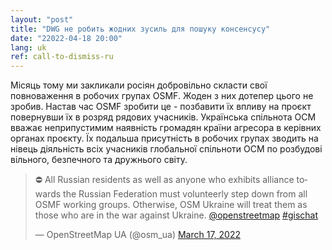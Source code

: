 ```yaml
---
layout: "post"
title: "DWG не робить жодних зусиль для пошуку консенсусу"
date: "22022-04-18 20:00"
lang: uk
ref: call-to-dismiss-ru
---
```

Місяць тому ми закликали росіян добровільно скласти свої повноваження в робочих групах OSMF. Жоден з них дотепер цього не зробив. Настав час OSMF зробити це - позбавити їх впливу на проєкт повернувши їх в розряд рядових учасників. Українська спільнота ОСМ вважає неприпустимим наявність громадян країни агресора в керівних органах проєкту. Їх подальша присутність в робочих групах зводить на нівець  діяльність всіх учасників глобальної спільноти ОСМ по розбудові вільного, безпечного та дружнього світу.
<blockquote class="twitter-tweet"><p lang="en" dir="ltr">⛔️ All Russian residents as well as anyone who exhibits alliance towards the Russian Federation must volunteerly step down from all OSMF working groups. Otherwise, OSM Ukraine will treat them as those who are in the war against Ukraine. <a href="https://twitter.com/openstreetmap?ref_src=twsrc%5Etfw">@openstreetmap</a> <a href="https://twitter.com/hashtag/gischat?src=hash&amp;ref_src=twsrc%5Etfw">#gischat</a></p>&mdash; OpenStreetMap UA (@osm_ua) <a href="https://twitter.com/osm_ua/status/1504429267765141511?ref_src=twsrc%5Etfw">March 17, 2022</a></blockquote> <script async src="https://platform.twitter.com/widgets.js" charset="utf-8"></script>
